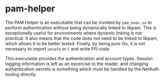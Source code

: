 # pam-helper

The PAM Helper is an executable that can be invoked by `pam_exec.so`
to perform authentication without being dynamically linked to libpam.
This is exceptionally useful for environments where dynamic linking is
not practical.  It also means that the code does not need to be linked
to libpam, which allows it to be better tested.  Finally, by being
pure Go, it is not necessary to import `unsafe` or `C` and write FFI
code.

This executable provides the authentication and account types.
Session logging information is left as an excercise to the reader, and
changing authentication secrets is something which must be handled by
the NetAuth tooling directly.
